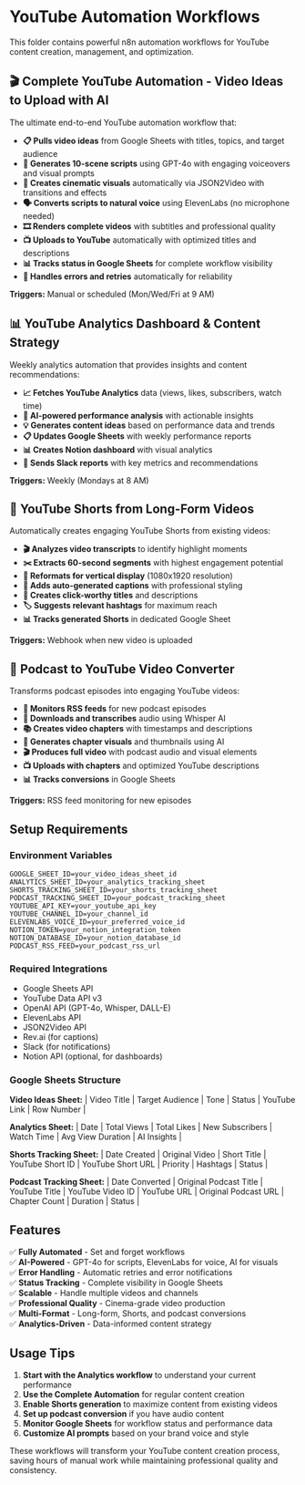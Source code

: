 # YouTube Automation Workflows

This folder contains powerful n8n automation workflows for YouTube content creation, management, and optimization.

## 🎬 Complete YouTube Automation - Video Ideas to Upload with AI

The ultimate end-to-end YouTube automation workflow that:

- **📋 Pulls video ideas** from Google Sheets with titles, topics, and target audience
- **🤖 Generates 10-scene scripts** using GPT-4o with engaging voiceovers and visual prompts
- **🎨 Creates cinematic visuals** automatically via JSON2Video with transitions and effects
- **🗣️ Converts scripts to natural voice** using ElevenLabs (no microphone needed)
- **🎞️ Renders complete videos** with subtitles and professional quality
- **📺 Uploads to YouTube** automatically with optimized titles and descriptions
- **📊 Tracks status in Google Sheets** for complete workflow visibility
- **🔄 Handles errors and retries** automatically for reliability

**Triggers:** Manual or scheduled (Mon/Wed/Fri at 9 AM)

## 📊 YouTube Analytics Dashboard & Content Strategy

Weekly analytics automation that provides insights and content recommendations:

- **📈 Fetches YouTube Analytics** data (views, likes, subscribers, watch time)
- **🧠 AI-powered performance analysis** with actionable insights
- **💡 Generates content ideas** based on performance data and trends
- **📋 Updates Google Sheets** with weekly performance reports
- **📊 Creates Notion dashboard** with visual analytics
- **📱 Sends Slack reports** with key metrics and recommendations

**Triggers:** Weekly (Mondays at 8 AM)

## 🎥 YouTube Shorts from Long-Form Videos

Automatically creates engaging YouTube Shorts from existing videos:

- **🎬 Analyzes video transcripts** to identify highlight moments
- **✂️ Extracts 60-second segments** with highest engagement potential
- **📱 Reformats for vertical display** (1080x1920 resolution)
- **📝 Adds auto-generated captions** with professional styling
- **🎯 Creates click-worthy titles** and descriptions
- **🏷️ Suggests relevant hashtags** for maximum reach
- **📊 Tracks generated Shorts** in dedicated Google Sheet

**Triggers:** Webhook when new video is uploaded

## 🎤 Podcast to YouTube Video Converter

Transforms podcast episodes into engaging YouTube videos:

- **📡 Monitors RSS feeds** for new podcast episodes
- **🎵 Downloads and transcribes** audio using Whisper AI
- **📚 Creates video chapters** with timestamps and descriptions
- **🎨 Generates chapter visuals** and thumbnails using AI
- **🎬 Produces full video** with podcast audio and visual elements
- **📺 Uploads with chapters** and optimized YouTube descriptions
- **📊 Tracks conversions** in Google Sheets

**Triggers:** RSS feed monitoring for new episodes

## Setup Requirements

### Environment Variables
```
GOOGLE_SHEET_ID=your_video_ideas_sheet_id
ANALYTICS_SHEET_ID=your_analytics_tracking_sheet
SHORTS_TRACKING_SHEET_ID=your_shorts_tracking_sheet
PODCAST_TRACKING_SHEET_ID=your_podcast_tracking_sheet
YOUTUBE_API_KEY=your_youtube_api_key
YOUTUBE_CHANNEL_ID=your_channel_id
ELEVENLABS_VOICE_ID=your_preferred_voice_id
NOTION_TOKEN=your_notion_integration_token
NOTION_DATABASE_ID=your_notion_database_id
PODCAST_RSS_FEED=your_podcast_rss_url
```

### Required Integrations
- Google Sheets API
- YouTube Data API v3
- OpenAI API (GPT-4o, Whisper, DALL-E)
- ElevenLabs API
- JSON2Video API
- Rev.ai (for captions)
- Slack (for notifications)
- Notion API (optional, for dashboards)

### Google Sheets Structure

**Video Ideas Sheet:**
| Video Title | Target Audience | Tone | Status | YouTube Link | Row Number |

**Analytics Sheet:**
| Date | Total Views | Total Likes | New Subscribers | Watch Time | Avg View Duration | AI Insights |

**Shorts Tracking Sheet:**
| Date Created | Original Video | Short Title | YouTube Short ID | YouTube Short URL | Priority | Hashtags | Status |

**Podcast Tracking Sheet:**
| Date Converted | Original Podcast Title | YouTube Title | YouTube Video ID | YouTube URL | Original Podcast URL | Chapter Count | Duration | Status |

## Features

✅ **Fully Automated** - Set and forget workflows  
✅ **AI-Powered** - GPT-4o for scripts, ElevenLabs for voice, AI for visuals  
✅ **Error Handling** - Automatic retries and error notifications  
✅ **Status Tracking** - Complete visibility in Google Sheets  
✅ **Scalable** - Handle multiple videos and channels  
✅ **Professional Quality** - Cinema-grade video production  
✅ **Multi-Format** - Long-form, Shorts, and podcast conversions  
✅ **Analytics-Driven** - Data-informed content strategy  

## Usage Tips

1. **Start with the Analytics workflow** to understand your current performance
2. **Use the Complete Automation** for regular content creation
3. **Enable Shorts generation** to maximize content from existing videos
4. **Set up podcast conversion** if you have audio content
5. **Monitor Google Sheets** for workflow status and performance data
6. **Customize AI prompts** based on your brand voice and style

These workflows will transform your YouTube content creation process, saving hours of manual work while maintaining professional quality and consistency. 